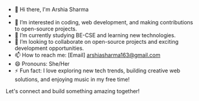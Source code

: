 - 👋 Hi there, I'm Arshia Sharma
- 
- 👀 I’m interested in coding, web development, and making contributions to open-source projects.
- 🌱 I’m currently studying BE-CSE and learning new technologies.
- 💞️ I’m looking to collaborate on open-source projects and exciting development opportunities.
- 📫 How to reach me: [Email] arshiasharma163@gmail.com
- 😄 Pronouns: She/Her
- ⚡ Fun fact: I love exploring new tech trends, building creative web solutions, and enjoying music in my free time!

Let's connect and build something amazing together!
